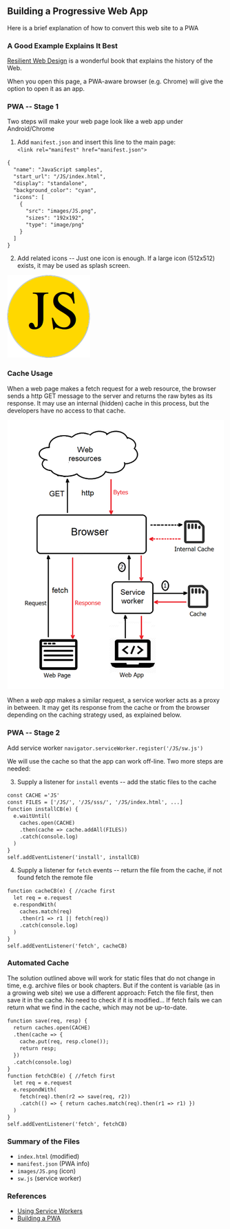 ## Building a Progressive Web App
Here is a brief explanation of how to convert this web site to a PWA

### A Good Example Explains It Best
[Resilient Web Design](https://resilientwebdesign.com/) is a wonderful book that explains the history of the Web.

When you open this page, a PWA-aware browser (e.g. Chrome) will give the option to open it as an app.

### PWA -- Stage 1
Two steps will make your web page look like a web app under Android/Chrome

1. Add `manifest.json` and insert this line to the main page: <br>
`<link rel="manifest" href="manifest.json">`
```
{
  "name": "JavaScript samples",
  "start_url": "/JS/index.html",
  "display": "standalone",
  "background_color": "cyan",
  "icons": [
    {
      "src": "images/JS.png",
      "sizes": "192x192",
      "type": "image/png"
    }
  ]
}
```
2. Add related icons -- Just one icon is enough.
If a large icon (512x512) exists, it may be used as splash screen.

![JS icon](images/JS.png)

### Cache Usage
When a web page makes a fetch request for a web resource, the browser sends a http GET message to the server and returns the raw bytes as its response. It may use an internal (hidden) cache in this process, but the developers have no access to that cache. 

![Cache Usage](images/cache.png)

When a *web app* makes a similar request, a service worker acts as a proxy in between. It may get its response from the cache or from the browser depending on the caching strategy used, as explained below.

### PWA -- Stage 2
Add service worker `navigator.serviceWorker.register('/JS/sw.js')`

We will use the cache so that the app can work off-line. Two more steps are needed:

3. Supply a listener for `install` events -- add the static files to the cache
```
const CACHE ='JS'
const FILES = ['/JS/', '/JS/sss/', '/JS/index.html', ...]
function installCB(e) {
  e.waitUntil(
    caches.open(CACHE)
    .then(cache => cache.addAll(FILES))
    .catch(console.log)
  )
}
self.addEventListener('install', installCB)
```
4. Supply a listener for `fetch` events -- return the file from the cache, if not found fetch the remote file
```
function cacheCB(e) { //cache first
  let req = e.request
  e.respondWith(
    caches.match(req)
    .then(r1 => r1 || fetch(req))
    .catch(console.log)
  )
}
self.addEventListener('fetch', cacheCB)
```

### Automated Cache
The solution outlined above will work for static files that do not change in time, e.g. archive files or book chapters. But if the content is variable (as in a growing web site) we use a different approach: Fetch the file first, then save it in the cache. No need to check if it is modified... If fetch fails we can return what we find in the cache, which may not be up-to-date.
```
function save(req, resp) {
  return caches.open(CACHE)
  .then(cache => {
    cache.put(req, resp.clone());
    return resp;
  }) 
  .catch(console.log)
}
function fetchCB(e) { //fetch first
  let req = e.request
  e.respondWith(
    fetch(req).then(r2 => save(req, r2))
    .catch(() => { return caches.match(req).then(r1 => r1) })
  )
}
self.addEventListener('fetch', fetchCB)
```

### Summary of the Files
* `index.html` (modified)
* `manifest.json` (PWA info)
* `images/JS.png` (icon)
* `sw.js` (service worker)

### References
* [Using Service Workers](https://developer.mozilla.org/en-US/docs/Web/API/Service_Worker_API/Using_Service_Workers)
* [Building a PWA](https://medium.freecodecamp.org/progressive-web-apps-102-building-a-progressive-web-app-from-scratch-397b72168040)

